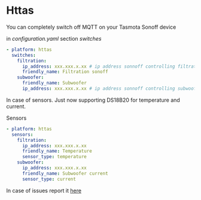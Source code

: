 # Httas

You can completely switch off MQTT on your Tasmota Sonoff device

in *configuration.yaml* section *switches*
```yaml
- platform: httas
  switches:
    filtration:
      ip_address: xxx.xxx.x.xx # ip address sonnoff controlling filtration
      friendly_name: Filtration sonoff          
    subwoofer:
      friendly_name: Subwoofer
      ip_address: xxx.xxx.x.xx # ip address sonnoff controlling subwoofer        
```
In case of sensors. Just now supporting DS18B20 for temperature and current.

Sensors
```yaml
- platform: httas
  sensors:
    filtration:      
      ip_address: xxx.xxx.x.xx 
      friendly_name: Temperature
      sensor_type: temperature    
    subwoofer:      
      ip_address: xxx.xxx.x.xx
      friendly_name: Subwoofer current      
      sensor_type: current                  
```
In case of issues report it [here](https://github.com/JiriKursky/Hass.io_CZ_SK_custom_components/issues)
